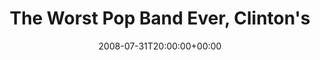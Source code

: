 ---
templateKey: event
guid: 08947fe9-6eab-11ea-99c5-002590d1d1b0
date: 2008-07-31T20:00:00+00:00
eventTime: '8pm'
title: "The Worst Pop Band Ever, Clinton's"
artist: The Worst Pop Band Ever
city: Toronto
venue: Clinton's
group: Tim Shia
guests: the Ninja Funk Orchestra
---